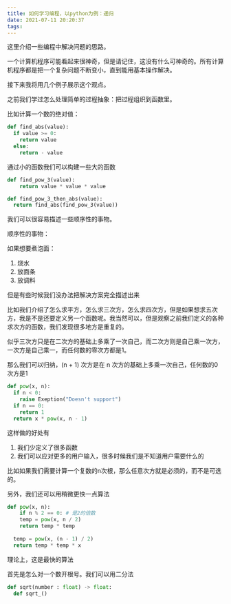 ```yaml
---
title: 如何学习编程，以python为例：递归
date: 2021-07-11 20:20:37
tags:
---
```


这里介绍一些编程中解决问题的思路。

一个计算机程序可能看起来很神奇，但是请记住，这没有什么可神奇的。所有计算机程序都是把一个复杂问题不断变小，直到能用基本操作解决。

接下来我将用几个例子展示这个观点。

之前我们学过怎么处理简单的过程抽象：把过程组织到函数里。

比如计算一个数的绝对值：

```python
def find_abs(value):
  if value >= 0:
    return value
  else:
    return - value
```

通过小的函数我们可以构建一些大的函数

```python
def find_pow_3(value):
	return value * value * value

def find_pow_3_then_abs(value):
  return find_abs(find_pow_3(value))
```



我们可以很容易描述一些顺序性的事物。

顺序性的事物：

如果想要煮泡面：

1. 烧水
2. 放面条
3. 放调料



但是有些时候我们没办法把解决方案完全描述出来

比如我们介绍了怎么求平方，怎么求三次方，怎么求四次方，但是如果想求五次方，我是不是还要定义另一个函数呢。我当然可以，但是观察之前我们定义的各种求次方的函数，我们发现很多地方是重复的。

似乎三次方只是在二次方的基础上多乘了一次自己，而二次方则是自己乘一次方，一次方是自己乘一，而任何数的零次方都是1。

那么我们可以归纳，(n + 1) 次方是在 n 次方的基础上多乘一次自己，任何数的0次方是1

```python
def pow(x, n):
  if n < 0:
    raise Exeption("Doesn't support")
  if n == 0:
    return 1
  return x * pow(x, n - 1)
```

这样做的好处有

1. 我们少定义了很多函数
2. 我们可以应对更多的用户输入，很多时候我们是不知道用户需要什么的

比如如果我们需要计算一个复数的n次根，那么任意次方就是必须的，而不是可选的。



另外，我们还可以用稍微更快一点算法

```python
def pow(x, n):
	if n % 2 == 0: # 是2的倍数
   	temp = pow(x, n / 2)
    return temp * temp
  
  temp = pow(x, (n - 1) / 2)
  return temp * temp * x
```

理论上，这是最快的算法



首先是怎么对一个数开根号。我们可以用二分法

```python
def sqrt(number : float) -> float:
  def sqrt_()
```

